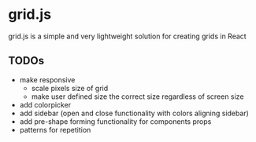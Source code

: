 # grid.js

grid.js is a simple and very lightweight solution for creating grids in React

## TODOs

- make responsive
  - scale pixels size of grid
  - make user defined size the correct size regardless of screen size
- add colorpicker
- add sidebar (open and close functionality with colors aligning sidebar)
- add pre-shape forming functionality for components props
- patterns for repetition
